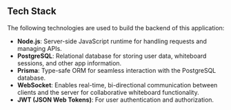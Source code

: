 ## **Tech Stack**

The following technologies are used to build the backend of this application:

- **Node.js**: Server-side JavaScript runtime for handling requests and managing APIs.
- **PostgreSQL**: Relational database for storing user data, whiteboard sessions, and other app information.
- **Prisma**: Type-safe ORM for seamless interaction with the PostgreSQL database.
- **WebSocket**: Enables real-time, bi-directional communication between clients and the server for collaborative whiteboard functionality.
- **JWT (JSON Web Tokens)**: For user authentication and authorization.
